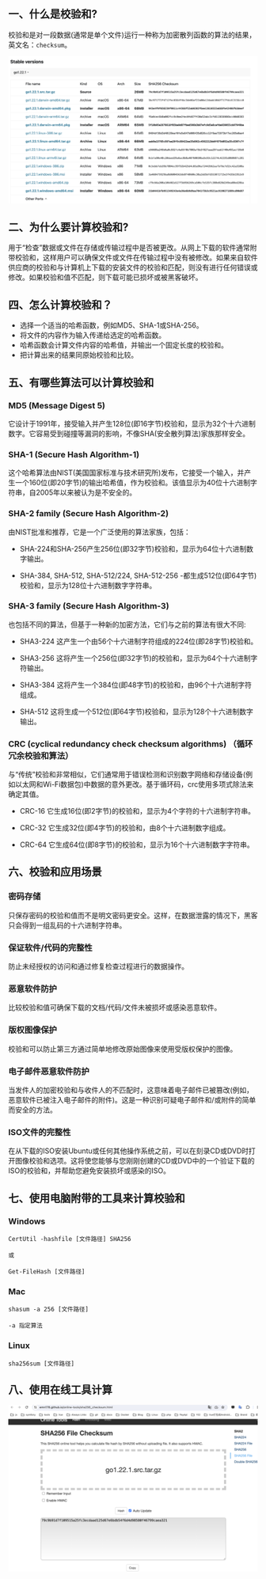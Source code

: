 ## 一、什么是校验和?

校验和是对一段数据(通常是单个文件)运行一种称为加密散列函数的算法的结果，英文名：`checksum`。

![alt text](/images/checksum-image-2.png)

## 二、为什么要计算校验和?

用于“检查”数据或文件在存储或传输过程中是否被更改。从网上下载的软件通常附带校验和，这样用户可以确保文件或文件在传输过程中没有被修改。如果来自软件供应商的校验和与计算机上下载的安装文件的校验和匹配，则没有进行任何错误或修改。如果校验和值不匹配，则下载可能已损坏或被黑客破坏。    

## 四、怎么计算校验和？

* 选择一个适当的哈希函数，例如MD5、SHA-1或SHA-256。
* 将文件的内容作为输入传递给选定的哈希函数。
* 哈希函数会计算文件内容的哈希值，并输出一个固定长度的校验和。
* 把计算出来的结果同原始校验和比较。

## 五、有哪些算法可以计算校验和

### MD5 (Message Digest 5)

它设计于1991年，接受输入并产生128位(即16字节)校验和，显示为32个十六进制数字。它容易受到碰撞等漏洞的影响，不像SHA(安全散列算法)家族那样安全。

### SHA-1 (Secure Hash Algorithm-1)

这个哈希算法由NIST(美国国家标准与技术研究所)发布，它接受一个输入，并产生一个160位(即20字节)的输出哈希值，作为校验和。该值显示为40位十六进制字符串，自2005年以来被认为是不安全的。

### SHA-2 family (Secure Hash Algorithm-2)

由NIST批准和推荐，它是一个广泛使用的算法家族，包括：

* SHA-224和SHA-256产生256位(即32字节)校验和，显示为64位十六进制数字输出。

* SHA-384, SHA-512, SHA-512/224, SHA-512-256 -都生成512位(即64字节)校验和，显示为128位十六进制数字字符串。

### SHA-3 family (Secure Hash Algorithm-3)

也包括不同的算法，但基于一种新的加密方法，它们与之前的算法有很大不同:

* SHA3-224 这产生一个由56个十六进制字符组成的224位(即28字节)校验和。

* SHA3-256 这将产生一个256位(即32字节)的校验和，显示为64个十六进制字符输出。

* SHA3-384 这将产生一个384位(即48字节)的校验和，由96个十六进制字符组成。

* SHA-512 这将生成一个512位(即64字节)校验和，显示为128个十六进制数字输出。

### CRC (cyclical redundancy check checksum algorithms) （循环冗余校验和算法）

与“传统”校验和非常相似，它们通常用于错误检测和识别数字网络和存储设备(例如以太网和Wi-Fi数据包)中数据的意外更改。基于循环码，crc使用多项式除法来确定其值。

* CRC-16 它生成16位(即2字节)的校验和，显示为4个字符的十六进制字符串。

* CRC-32 它生成32位(即4字节)的校验和，由8个十六进制数字组成。

* CRC-64 它生成64位(即8字节)的校验和，显示为16个十六进制数字字符串。

## 六、校验和应用场景

### 密码存储

只保存密码的校验和值而不是明文密码更安全。这样，在数据泄露的情况下，黑客只会得到一组乱码的十六进制字符串。

### 保证软件/代码的完整性

防止未经授权的访问和通过修复检查过程进行的数据操作。

### 恶意软件防护

比较校验和值可确保下载的文档/代码/文件未被损坏或感染恶意软件。

### 版权图像保护

校验和可以防止第三方通过简单地修改原始图像来使用受版权保护的图像。

### 电子邮件恶意软件防护

当发件人的加密校验和与收件人的不匹配时，这意味着电子邮件已被篡改(例如，恶意软件已被注入电子邮件的附件)。这是一种识别可疑电子邮件和/或附件的简单而安全的方法。

### ISO文件的完整性

在从下载的ISO安装Ubuntu或任何其他操作系统之前，可以在刻录CD或DVD时打开图像校验和选项。这将使您能够与您刚刚创建的CD或DVD中的一个验证下载的ISO的校验和，并帮助您避免安装损坏或感染的ISO。

## 七、使用电脑附带的工具来计算校验和

### Windows

```shell
CertUtil -hashfile [文件路径] SHA256

或

Get-FileHash [文件路径]
```

### Mac

```shell
shasum -a 256 [文件路径]

-a 指定算法
```

### Linux

```shell
sha256sum [文件路径]
```

## 八、使用在线工具计算

![alt text](/images/checksum-image.png)